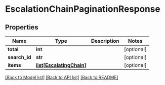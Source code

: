 # EscalationChainPaginationResponse

## Properties
Name | Type | Description | Notes
------------ | ------------- | ------------- | -------------
**total** | **int** |  | [optional] 
**search_id** | **str** |  | [optional] 
**items** | [**list[EscalatingChain]**](EscalatingChain.md) |  | [optional] 

[[Back to Model list]](../README.md#documentation-for-models) [[Back to API list]](../README.md#documentation-for-api-endpoints) [[Back to README]](../README.md)


